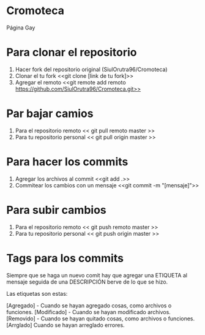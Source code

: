 # Cromoteca
Página Gay

# Para clonar el repositorio

1. Hacer fork del repositorio original (SiulOrutra96/Cromoteca)
2. Clonar el tu fork 
    <<git clone [link de tu fork]>>
3. Agregar el remoto 
    <<git remote add remoto https://github.com/SiulOrutra96/Cromoteca.git>>

# Par bajar camios

1. Para el repositorio remoto << git pull remoto master >>
2. Para tu repositorio personal << git pull origin master >>

# Para hacer los commits

1. Agregar los archivos al commit
    <<git add .>>
2. Commitear los cambios con un mensaje
    <<git commit -m "[mensaje]">>
    
# Para subir cambios

1. Para el repositorio remoto << git push remoto master >>
2. Para tu repositorio personal << git push origin master >>

# Tags para los commits

Siempre que se haga un nuevo comit hay que agregar una ETIQUETA al mensaje seguida de una DESCRIPCIÓN berve de lo que se hizo.

Las etiquetas son estas:

[Agregado] - Cuando se hayan agregado cosas, como  archivos o funciones.
[Modificado] - Cuando se hayan modificado archivos.
[Removido] - Cuando se hayan quitado cosas, como archivos o funciones.
[Arrglado] Cuando se hayan arreglado errores.
